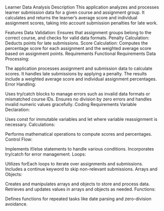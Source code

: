 Learner Data Analysis
Description
This application analyzes and processes learner submission data for a given course and assignment group. It calculates and returns the learner’s average score and individual assignment scores, taking into account submission penalties for late work.

Features
Data Validation: Ensures that assignment groups belong to the correct course, and checks for valid data formats.
Penalty Calculation: Deducts points for late submissions.
Score Calculation: Computes the percentage score for each assignment and the weighted average score based on assignment points.
Requirements
Functional Requirements
Data Processing:

The application processes assignment and submission data to calculate scores.
It handles late submissions by applying a penalty.
The results include a weighted average score and individual assignment percentages.
Error Handling:

Uses try/catch blocks to manage errors such as invalid data formats or mismatched course IDs.
Ensures no division by zero errors and handles invalid numeric values gracefully.
Coding Requirements
Variable Declaration:

Uses const for immutable variables and let where variable reassignment is necessary.
Calculations:

Performs mathematical operations to compute scores and percentages.
Control Flow:

Implements if/else statements to handle various conditions.
Incorporates try/catch for error management.
Loops:

Utilizes forEach loops to iterate over assignments and submissions.
Includes a continue keyword to skip non-relevant submissions.
Arrays and Objects:

Creates and manipulates arrays and objects to store and process data.
Retrieves and updates values in arrays and objects as needed.
Functions:

Defines functions for repeated tasks like date parsing and zero-division avoidance.